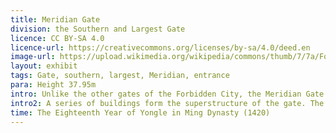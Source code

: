 ```yaml
---
title: Meridian Gate
division: the Southern and Largest Gate
licence: CC BY-SA 4.0
licence-url: https://creativecommons.org/licenses/by-sa/4.0/deed.en
image-url: https://upload.wikimedia.org/wikipedia/commons/thumb/7/7a/Forbidden_City_-_Meridian_Gate_View_from_North.jpg/800px-Forbidden_City_-_Meridian_Gate_View_from_North.jpg
layout: exhibit
tags: Gate, southern, largest, Meridian, entrance
para: Height 37.95m
intro: Unlike the other gates of the Forbidden City, the Meridian Gate has two protruding arms on either side, derived from ancient que towers traditionally used to decorate the main entrances of palaces, temples and tombs. The gate has five arches. The three central arches are close together in the main, central section; the two flanking arches are farther apart from the three central arches, and are located between the central section and the protruding arms. The centre arch was formerly reserved for the Emperor alone; the exceptions were the Empress, who could enter it once on the day of her wedding, and the top three scholars of the triennial civil service examinations, who left the exams through the central arch. All other officials and servants had to use the four side arches.
intro2: A series of buildings form the superstructure of the gate. The central one is a pavilion of nine bays wide, with double eaves. On each of the protruding side, a 13 bays-long building with a single eave, connects the two pyramidal-roofed pavilions that represented the que towers.Its superstructure is also called the "Five Phoenix Turrets" because it is composed of five buildings. Imperial proclamations and almanacs were issued from the gate house. After successful campaigns, the Emperor received prisoners of war here, sometimes followed by mass decapitations.
time: The Eighteenth Year of Yongle in Ming Dynasty (1420)
---
```


